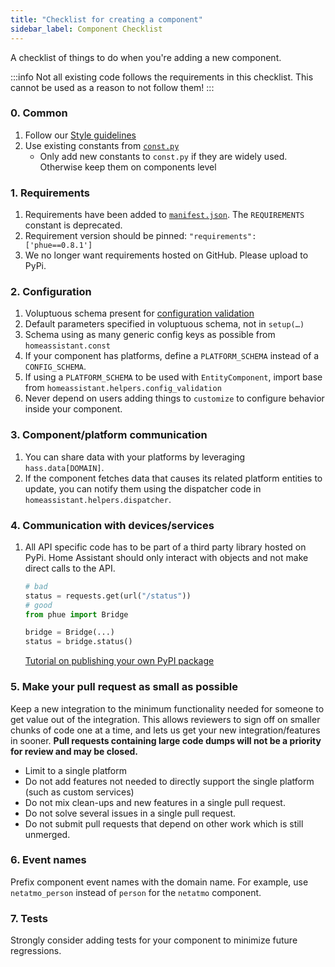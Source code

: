 ```yaml
---
title: "Checklist for creating a component"
sidebar_label: Component Checklist
---
```


A checklist of things to do when you're adding a new component.

:::info
Not all existing code follows the requirements in this checklist. This cannot be used as a reason to not follow them!
:::

### 0. Common

 1. Follow our [Style guidelines](development_guidelines.md)
 2. Use existing constants from [`const.py`](https://github.com/home-assistant/home-assistant/blob/dev/homeassistant/const.py)
    - Only add new constants to `const.py` if they are widely used. Otherwise keep them on components level

### 1. Requirements

 1. Requirements have been added to [`manifest.json`](creating_integration_manifest.md). The `REQUIREMENTS` constant is deprecated.
 2. Requirement version should be pinned: `"requirements": ['phue==0.8.1']`
 3. We no longer want requirements hosted on GitHub. Please upload to PyPi.

### 2. Configuration

1. Voluptuous schema present for [configuration validation](development_validation.md)
2. Default parameters specified in voluptuous schema, not in `setup(…)`
3. Schema using as many generic config keys as possible from `homeassistant.const`
4. If your component has platforms, define a `PLATFORM_SCHEMA` instead of a `CONFIG_SCHEMA`.
5. If using a `PLATFORM_SCHEMA` to be used with `EntityComponent`, import base from `homeassistant.helpers.config_validation`
6. Never depend on users adding things to `customize` to configure behavior inside your component.

### 3. Component/platform communication

1. You can share data with your platforms by leveraging `hass.data[DOMAIN]`.
2. If the component fetches data that causes its related platform entities to update, you can notify them using the dispatcher code in `homeassistant.helpers.dispatcher`.

### 4. Communication with devices/services

1. All API specific code has to be part of a third party library hosted on PyPi. Home Assistant should only interact with objects and not make direct calls to the API.

    ```python
    # bad
    status = requests.get(url("/status"))
    # good
    from phue import Bridge

    bridge = Bridge(...)
    status = bridge.status()
    ```

    [Tutorial on publishing your own PyPI package](https://jeffknupp.com/blog/2013/08/16/open-sourcing-a-python-project-the-right-way/)

### 5. Make your pull request as small as possible

Keep a new integration to the minimum functionality needed for someone to get value out of the integration. This allows reviewers to sign off on smaller chunks of code one at a time, and lets us get your new integration/features in sooner. **Pull requests containing large code dumps will not be a priority for review and may be closed.**

- Limit to a single platform
- Do not add features not needed to directly support the single platform (such as custom services)
- Do not mix clean-ups and new features in a single pull request.
- Do not solve several issues in a single pull request.
- Do not submit pull requests that depend on other work which is still unmerged.

### 6. Event names

Prefix component event names with the domain name. For example, use `netatmo_person` instead of `person` for the `netatmo` component.

### 7. Tests

Strongly consider adding tests for your component to minimize future regressions.

